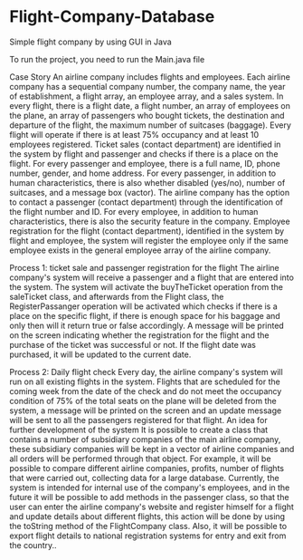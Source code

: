# Flight-Company-Database
Simple flight company by using GUI in Java

To run the project, you need to run the Main.java file

Case Story
An airline company includes flights and employees. Each airline company has a sequential company number, the company name, the year of establishment, a flight array, an employee array, and a sales system. In every flight, there is a flight date, a flight number, an array of employees on the plane, an array of passengers who bought tickets, the destination and departure of the flight, the maximum number of suitcases (baggage). Every flight will operate if there is at least 75% occupancy and at least 10 employees registered. Ticket sales (contact department) are identified in the system by flight and passenger and checks if there is a place on the flight. For every passenger and employee, there is a full name, ID, phone number, gender, and home address. For every passenger, in addition to human characteristics, there is also whether disabled (yes/no), number of suitcases, and a message box (vactor). The airline company has the option to contact a passenger (contact department) through the identification of the flight number and ID. For every employee, in addition to human characteristics, there is also the security feature in the company. Employee registration for the flight (contact department), identified in the system by flight and employee, the system will register the employee only if the same employee exists in the general employee array of the airline company.

Process 1: ticket sale and passenger registration for the flight
The airline company's system will receive a passenger and a flight that are entered into the system. The system will activate the buyTheTicket operation from the saleTicket class, and afterwards from the Flight class, the RegisterPassanger operation will be activated which checks if there is a place on the specific flight, if there is enough space for his baggage and only then will it return true or false accordingly. A message will be printed on the screen indicating whether the registration for the flight and the purchase of the ticket was successful or not. If the flight date was purchased, it will be updated to the current date.

Process 2: Daily flight check
Every day, the airline company's system will run on all existing flights in the system. Flights that are scheduled for the coming week from the date of the check and do not meet the occupancy condition of 75% of the total seats on the plane will be deleted from the system, a message will be printed on the screen and an update message will be sent to all the passengers registered for that flight.
An idea for further development of the system
It is possible to create a class that contains a number of subsidiary companies of the main airline company, these subsidiary companies will be kept in a vector of airline companies and all orders will be performed through that object. For example, it will be possible to compare different airline companies, profits, number of flights that were carried out, collecting data for a large database. Currently, the system is intended for internal use of the company's employees, and in the future it will be possible to add methods in the passenger class, so that the user can enter the airline company's website and register himself for a flight and update details about different flights, this action will be done by using the toString method of the FlightCompany class. Also, it will be possible to export flight details to national registration systems for entry and exit from the country..

